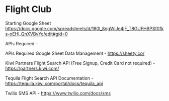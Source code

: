 # Flight Club

Starting Google Sheet
https://docs.google.com/spreadsheets/d/180l_8ngWlJe4jF_T8GUFHBPSf0fks-oEHl_QnXVBvYc/edit#gid=0

APIs Required - 

APIs Required
Google Sheet Data Management - https://sheety.co/

Kiwi Partners Flight Search API (Free Signup, Credit Card not required) - https://partners.kiwi.com/

Tequila Flight Search API Documentation - https://tequila.kiwi.com/portal/docs/tequila_api

Twilio SMS API - https://www.twilio.com/docs/sms